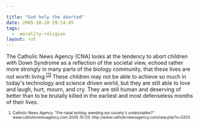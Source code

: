 ```yaml
---

title: "God help the aborted"
date: 2005-10-20 19:14:45
tags:
  -  morality-religion
layout: rut
---
```


<p>The Catholic News Agency (CNA) looks at the tendency to abort children with Down Syndrome as a reflection of the societal view, echoed rather more strongly in many parts of the biology community, that these lives are not worth living.<sup><a href="http://www.catholicnewsagency.com/new.php?n=5203" title="Pre-natal testing: weeding out society's undesirables?">[1]</a></sup> These children may not be able to achieve so much in today's technology and science driven world, but they are still able to love and laugh, hurt, mourn, and cry. They are still human and deserving of better than to be brutally killed in the earliest and most defenseless months of their lives.</p>  <font size="-2"> <ol> <li>Catholic News Agency.  "Pre-natal testing: weeding out society's undesirables?" www.catholicnewsagency.com 2005-10-20.  http://www.catholicnewsagency.com/new.php?n=5203 </li> </ol> </font>

